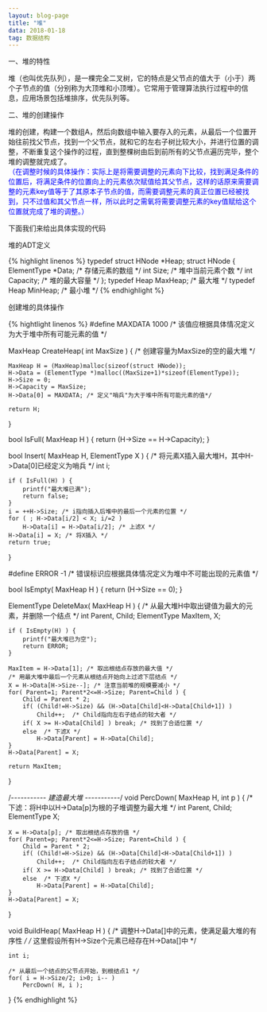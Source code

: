 ```yaml
---
layout: blog-page
title: "堆"
data: 2018-01-18
tag: 数据结构
---
```

<p class="h1">一、堆的特性</p>
堆（也叫优先队列），是一棵完全二叉树，它的特点是父节点的值大于（小于）两个子节点的值（分别称为大顶堆和小顶堆）。它常用于管理算法执行过程中的信息，应用场景包括堆排序，优先队列等。
<br>
<p class="h1">二、堆的创建操作</p>
<p>堆的创建，构建一个数组A，然后向数组中输入要存入的元素，从最后一个位置开始往前找父节点，找到一个父节点，就和它的左右子树比较大小，并进行位置的调整，不断重复这个操作的过程，直到整棵树由后到前所有的父节点遍历完毕，整个堆的调整就完成了。<br>
<span style="color:blue">（在调整时候的具体操作：实际上是将需要调整的元素向下比较，找到满足条件的位置后，将满足条件的位置向上的元素依次赋值给其父节点，这样的话原来需要调整的元素key值等于了其原本子节点的值，而需要调整元素的真正位置已经被找到，只不过值和其父节点一样，所以此时之需氧将需要调整元素的key值赋给这个位置就完成了堆的调整。）</span></p>
<p>下面我们来给出具体实现的代码</p>
<p class="h3">堆的ADT定义</p>
{% highlight linenos %}
typedef struct HNode *Heap;
struct HNode {
    ElementType *Data; /* 存储元素的数组 */
    int Size;          /* 堆中当前元素个数 */
    int Capacity;      /* 堆的最大容量 */
};
typedef Heap MaxHeap; /* 最大堆 */
typedef Heap MinHeap; /* 最小堆 */
{% endhighlight %}
<p class="h3">创建堆的具体操作</p>
{% hightlight linenos %}
#define MAXDATA 1000  /* 该值应根据具体情况定义为大于堆中所有可能元素的值 */
 
MaxHeap CreateHeap( int MaxSize )
{ /* 创建容量为MaxSize的空的最大堆 */
 
    MaxHeap H = (MaxHeap)malloc(sizeof(struct HNode));
    H->Data = (ElementType *)malloc((MaxSize+1)*sizeof(ElementType));
    H->Size = 0;
    H->Capacity = MaxSize;
    H->Data[0] = MAXDATA; /* 定义"哨兵"为大于堆中所有可能元素的值*/
 
    return H;
}
 
bool IsFull( MaxHeap H )
{
    return (H->Size == H->Capacity);
}
 
bool Insert( MaxHeap H, ElementType X )
{ /* 将元素X插入最大堆H，其中H->Data[0]已经定义为哨兵 */
    int i;
  
    if ( IsFull(H) ) { 
        printf("最大堆已满");
        return false;
    }
    i = ++H->Size; /* i指向插入后堆中的最后一个元素的位置 */
    for ( ; H->Data[i/2] < X; i/=2 )
        H->Data[i] = H->Data[i/2]; /* 上滤X */
    H->Data[i] = X; /* 将X插入 */
    return true;
}
 
#define ERROR -1 /* 错误标识应根据具体情况定义为堆中不可能出现的元素值 */
 
bool IsEmpty( MaxHeap H )
{
    return (H->Size == 0);
}
 
ElementType DeleteMax( MaxHeap H )
{ /* 从最大堆H中取出键值为最大的元素，并删除一个结点 */
    int Parent, Child;
    ElementType MaxItem, X;
 
    if ( IsEmpty(H) ) {
        printf("最大堆已为空");
        return ERROR;
    }
 
    MaxItem = H->Data[1]; /* 取出根结点存放的最大值 */
    /* 用最大堆中最后一个元素从根结点开始向上过滤下层结点 */
    X = H->Data[H->Size--]; /* 注意当前堆的规模要减小 */
    for( Parent=1; Parent*2<=H->Size; Parent=Child ) {
        Child = Parent * 2;
        if( (Child!=H->Size) && (H->Data[Child]<H->Data[Child+1]) )
            Child++;  /* Child指向左右子结点的较大者 */
        if( X >= H->Data[Child] ) break; /* 找到了合适位置 */
        else  /* 下滤X */
            H->Data[Parent] = H->Data[Child];
    }
    H->Data[Parent] = X;
 
    return MaxItem;
} 
 
/*----------- 建造最大堆 -----------*/
void PercDown( MaxHeap H, int p )
{ /* 下滤：将H中以H->Data[p]为根的子堆调整为最大堆 */
    int Parent, Child;
    ElementType X;
 
    X = H->Data[p]; /* 取出根结点存放的值 */
    for( Parent=p; Parent*2<=H->Size; Parent=Child ) {
        Child = Parent * 2;
        if( (Child!=H->Size) && (H->Data[Child]<H->Data[Child+1]) )
            Child++;  /* Child指向左右子结点的较大者 */
        if( X >= H->Data[Child] ) break; /* 找到了合适位置 */
        else  /* 下滤X */
            H->Data[Parent] = H->Data[Child];
    }
    H->Data[Parent] = X;
}
 
void BuildHeap( MaxHeap H )
{ /* 调整H->Data[]中的元素，使满足最大堆的有序性  */
  /* 这里假设所有H->Size个元素已经存在H->Data[]中 */
 
    int i;
 
    /* 从最后一个结点的父节点开始，到根结点1 */
    for( i = H->Size/2; i>0; i-- )
        PercDown( H, i );
}
{% endhighlight %}
